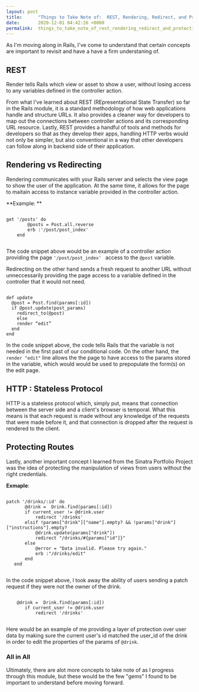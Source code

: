 ```yaml
---
layout: post
title:      "Things to Take Note of:  REST, Rendering, Redirect, and Protecting Routes"
date:       2020-12-01 04:42:26 +0000
permalink:  things_to_take_note_of_rest_rendering_redirect_and_protecting_routes
---
```



As I'm moving along in Rails, I've come to understand that certain concepts are important to revisit and have a have a firm understaning of. 
## REST

Render tells Rails which view or asset to show a user, without losing access to any variables defined in the controller action.

From what I've learned about REST (REpresentational State Transfer) so far in the Rails module, it is a standard methodology of how web applications handle and structure URLs. It also provides a cleaner way for developers to map out the connections between controller actions and its corresponding URL resource. Lastly, REST provides a handful of tools and methods for developers so that as they develop their apps, handling HTTP verbs would not only be simpler, but also conventional in a way that other developers can follow along in backend side of their application. 

## Rendering vs Redirecting

Rendering communicates with your Rails server and selects the view page to show the user of the application. At the same time, it allows for the page to maitain access to instance variable provided in the controller action.

**Example:
**
``` 

get '/posts' do  
        @posts = Post.all.reverse
        erb :'/post/post_index'
    end 
		
```

The code snippet above would be an example of a controller action providing the page `'/post/post_index' ` access to the `@post` variable.

Redirecting on the other hand sends a fresh request to another URL without unneccessarily providing the page  access to a variable defined in the controller that it would not need.

```

def update
  @post = Post.find(params[:id])
  if @post.update(post_params)
    redirect_to(@post)
    else
    render “edit”
  end
end

```
In the code snippet above, the code tells Rails that the variable is not needed in the first past of our conditional code. On the other hand, the` render "edit"` line allows the the page to have access to the params stored in the variable, which would would be used to prepopulate the form(s) on the edit page.

## HTTP : Stateless Protocol 

 HTTP  is a stateless protocol which, simply put, means that connection between the server side and a client's browser is temporal. What this means is that each request is made without any knowledge of the requests that were made before it, and that connection is dropped after the request is rendered to the client.
 
## Protecting Routes

 Lastly, another important concept I learned from the Sinatra Portfolio Project was the idea of protecting the manipulation of views from users without the right credentials. 
 
  **Exmaple**:
 
 ```
 
 patch '/drinks/:id' do
        @drink =  Drink.find(params[:id])
        if current_user != @drink.user
            redirect '/drinks'
        elsif !params["drink"]["name"].empty? && !params["drink"]["instructions"].empty?
            @drink.update(params["drink"])
            redirect "/drinks/#{params["id"]}"
        else
            @error = "Data invalid. Please try again."
            erb :"/drinks/edit"
        end
    end 
		
 ```
 
 In the code snippet above, I took away the ability of users sending a patch request if they were not the owner of the drink.
 
 ```
 
     @drink =  Drink.find(params[:id])
        if current_user != @drink.user
            redirect '/drinks'
						
 ```
 
 Here would be an example of me providing a layer of protection over user data by making sure the current user's id matched the user_id of the drink in order to edit the properties of the params of `@drink`.
 
 ### All in All
 
Ultimately, there are alot more concepts to take note of as I progress through this module, but these would be the few  "gems"  I found to be important to understand before moving forward.
